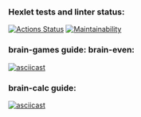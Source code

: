 ### Hexlet tests and linter status:
[![Actions Status](https://github.com/bodinczov/fullstack-javascript-project-44/actions/workflows/hexlet-check.yml/badge.svg)](https://github.com/bodinczov/fullstack-javascript-project-44/actions)
[![Maintainability](https://api.codeclimate.com/v1/badges/2f301edcad10c5579328/maintainability)](https://codeclimate.com/github/bodinczov/fullstack-javascript-project-43/maintainability)

### brain-games guide: brain-even:
[![asciicast](https://asciinema.org/a/8s85028wEwWvLWIvjZ76ZRkU8.svg)](https://asciinema.org/a/8s85028wEwWvLWIvjZ76ZRkU8)

### brain-calc guide:
[![asciicast](https://asciinema.org/a/r9FGh3RkVCutMH7rzkQV1tg5N.svg)](https://asciinema.org/a/r9FGh3RkVCutMH7rzkQV1tg5N)
